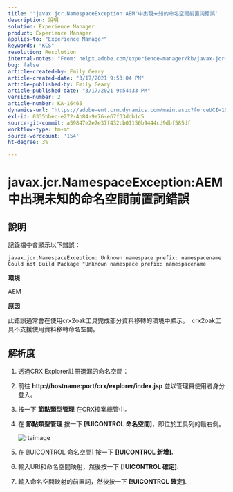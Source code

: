 ```yaml
---
title: '"javax.jcr.NamespaceException:AEM"中出現未知的命名空間前置詞錯誤'
description: 說明
solution: Experience Manager
product: Experience Manager
applies-to: "Experience Manager"
keywords: "KCS"
resolution: Resolution
internal-notes: "From: helpx.adobe.com/experience-manager/kb/javax-jcr-NamespaceException-Unknown-namespace-prefix-error-in-AEM.html"
bug: false
article-created-by: Emily Geary
article-created-date: "3/17/2021 9:53:04 PM"
article-published-by: Emily Geary
article-published-date: "3/17/2021 9:54:33 PM"
version-number: 2
article-number: KA-16465
dynamics-url: "https://adobe-ent.crm.dynamics.com/main.aspx?forceUCI=1&pagetype=entityrecord&etn=knowledgearticle&id=c1f6b325-6b87-eb11-a812-000d3a593216"
exl-id: 0335bbec-e272-4b84-9e76-e67f33ddb1c5
source-git-commit: a59847e2e7e37f432cb01150b9444cd9dbf585df
workflow-type: tm+mt
source-wordcount: '154'
ht-degree: 3%

---
```


# javax.jcr.NamespaceException:AEM中出現未知的命名空間前置詞錯誤

## 說明


記錄檔中會顯示以下錯誤：

```
javax.jcr.NamespaceException: Unknown namespace prefix: namespacename
Could not Build Package "Unknown namespace prefix: namespacename
```

<b>環境</b>

AEM

<b>原因</b>

此錯誤通常會在使用crx2oak工具完成部分資料移轉的環境中顯示。  crx2oak工具不支援使用資料移轉命名空間。

## 解析度

1. 透過CRX Explorer註冊遺漏的命名空間：
1. 前往 <b>http://hostname:port/crx/explorer/index.jsp</b> 並以管理員使用者身分登入。
1. 按一下 <b>節點類型管理</b> 在CRX檔案總管中。
1. 在 <b>節點類型管理</b> 按一下 <b>[!UICONTROL 命名空間]</b>，即位於工具列的最右側。

   ![rtaimage](https://helpx.adobe.com/content/dam/help/en/experience-manager/kb/javax-jcr-NamespaceException-Unknown-namespace-prefix-error-in-AEM/_jcr_content/main-pars/procedure/proc_par/step_2/step_par/image/rtaimage.png "rtaimage")

1. 在 [!UICONTROL 命名空間] 按一下 <b>[!UICONTROL 新增].</b>
1. 輸入URI和命名空間映射，然後按一下 <b>[!UICONTROL 確定]</b>.
1. 輸入命名空間映射的前置詞，然後按一下 <b>[!UICONTROL 確定]</b>.
